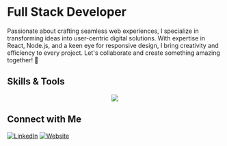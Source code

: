 # Full Stack Developer

Passionate about crafting seamless web experiences, I specialize in transforming ideas into user-centric digital solutions. With expertise in React, Node.js, and a keen eye for responsive design, I bring creativity and efficiency to every project. Let's collaborate and create something amazing together! 🚀

## Skills & Tools

<p align="center">
  <a href="https://skillicons.dev">
    <img src="https://skillicons.dev/icons?i=github,git,vscode,html,css,sass,bootstrap,js,jquery,jest,mongodb,mysql,nextjs,express,react,nodejs,babel,webpack,sequelize,apollo,graphql" />
  </a>
</p>

## Connect with Me

[![LinkedIn](https://img.shields.io/badge/LinkedIn-Profile-blue?style=flat-square&logo=linkedin)](https://www.linkedin.com/in/yourusername/)
[![Website](https://img.shields.io/badge/Website-Portfolio-yellow?style=flat-square&logo=appveyor)](https://yourwebsite.com)




